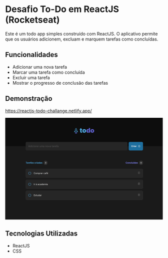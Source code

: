 # Desafio To-Do em ReactJS (Rocketseat)

Este é um todo app simples construído com ReactJS. O aplicativo permite que os usuários adicionem, excluam e marquem tarefas como concluídas.

## Funcionalidades

- Adicionar uma nova tarefa
- Marcar uma tarefa como concluída
- Excluir uma tarefa
- Mostrar o progresso de conclusão das tarefas

## Demonstração

https://reactjs-todo-challange.netlify.app/

![To-Do App](./demo/demo-image.png)

## Tecnologias Utilizadas

- ReactJS
- CSS
